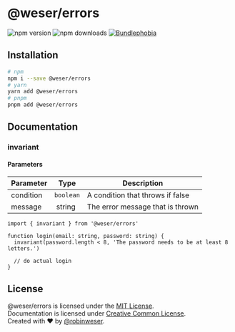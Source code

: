 # @weser/errors

<img alt="npm version" src="https://badge.fury.io/js/@weser%2Ferrors.svg"> <img alt="npm downloads" src="https://img.shields.io/npm/dm/@weser/errors.svg"> <a href="https://bundlephobia.com/result?p=@weser/errors@latest"><img alt="Bundlephobia" src="https://img.shields.io/bundlephobia/minzip/@weser/errors.svg"></a>

## Installation

```sh
# npm
npm i --save @weser/errors
# yarn
yarn add @weser/errors
# pnpm
pnpm add @weser/errors
```

## Documentation

### invariant

#### Parameters

| Parameter | Type      | Description                      |
| --------- | --------- | -------------------------------- |
| condition | `boolean` | A condition that throws if false |
| message   |  string   | The error message that is thrown |

```tsx
import { invariant } from '@weser/errors'

function login(email: string, password: string) {
  invariant(password.length < 8, 'The password needs to be at least 8 letters.')

  // do actual login
}
```

## License

@weser/errors is licensed under the [MIT License](http://opensource.org/licenses/MIT).<br>
Documentation is licensed under [Creative Common License](http://creativecommons.org/licenses/by/4.0/).<br>
Created with ♥ by [@robinweser](http://weser.io).
